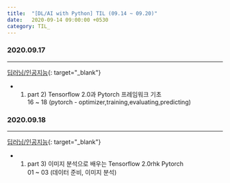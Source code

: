```yaml
---
title:  "[DL/AI with Python] TIL (09.14 ~ 09.20)"
date:   2020-09-14 09:00:00 +0530
category: TIL_  
---
```

### 2020.09.17
***  
[딥러닝/인공지능](https://business.fastcampus.co.kr/#){: target="_blank"}    
- 01. part 2) Tensorflow 2.0과 Pytorch 프레임워크 기초  
  16 ~ 18 (pytorch - optimizer,training,evaluating,predicting)
  
### 2020.09.18
***  
[딥러닝/인공지능](https://business.fastcampus.co.kr/#){: target="_blank"}    
- 01. part 3) 이미지 분석으로 배우는 Tensorflow 2.0rhk Pytorch  
  01 ~ 03 (데이터 준비, 이미지 분석)
  


  
